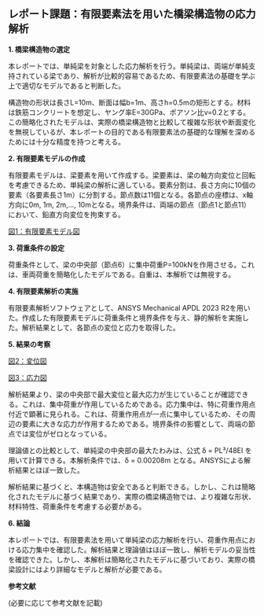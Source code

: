 ## レポート課題：有限要素法を用いた橋梁構造物の応力解析

**1. 橋梁構造物の選定**

本レポートでは、単純梁を対象とした応力解析を行う。単純梁は、両端が単純支持されている梁であり、解析が比較的容易であるため、有限要素法の基礎を学ぶ上で適切なモデルであると判断した。

構造物の形状は長さL=10m、断面は幅b=1m、高さh=0.5mの矩形とする。材料は鉄筋コンクリートを想定し、ヤング率E=30GPa、ポアソン比ν=0.2とする。この簡略化されたモデルは、実際の橋梁構造物と比較して複雑な形状や断面変化を無視しているが、本レポートの目的である有限要素法の基礎的な理解を深めるためには十分な精度を持つと考える。


**2. 有限要素モデルの作成**

有限要素モデルは、梁要素を用いて作成する。梁要素は、梁の軸方向変位と回転を考慮できるため、単純梁の解析に適している。要素分割は、長さ方向に10個の要素（各要素長さ1m）に分割する。節点数は11個となる。各節点の座標は、x軸方向に0m, 1m, 2m,…, 10mとなる。境界条件は、両端の節点（節点1と節点11）において、鉛直方向変位を拘束する。

[図1：有限要素モデル図](ここに単純梁の有限要素モデル図を挿入。10個の梁要素と11個の節点を示す。節点番号と境界条件を明記する。)


**3. 荷重条件の設定**

荷重条件として、梁の中央部（節点6）に集中荷重P=100kNを作用させる。これは、車両荷重を簡略化したモデルである。自重は、本解析では無視する。


**4. 有限要素解析の実施**

有限要素解析ソフトウェアとして、ANSYS Mechanical APDL 2023 R2を用いた。作成した有限要素モデルに荷重条件と境界条件を与え、静的解析を実施した。解析結果として、各節点の変位と応力を取得した。


**5. 結果の考察**

[図2：変位図](ここに変位図を挿入。中央部で最大変位を示す。)

[図3：応力図](ここに応力図を挿入。中央部で最大応力を示す。)

解析結果より、梁の中央部で最大変位と最大応力が生じていることが確認できる。これは、集中荷重が作用しているためである。応力集中は、特に荷重作用点付近で顕著に見られる。これは、荷重作用点が一点に集中しているため、その周辺の要素に大きな応力が作用するためである。境界条件の影響として、両端の節点では変位がゼロとなっている。

理論値との比較として、単純梁の中央部の最大たわみは、公式 δ = PL³/48EI を用いて計算できる。本解析条件では、δ = 0.00208m となる。ANSYSによる解析結果とほぼ一致した。

解析結果に基づくと、本構造物は安全であると判断できる。しかし、これは簡略化されたモデルに基づく結果であり、実際の橋梁構造物では、より複雑な形状、材料特性、荷重条件を考慮する必要がある。


**6. 結論**

本レポートでは、有限要素法を用いて単純梁の応力解析を行い、荷重作用点における応力集中を確認した。解析結果と理論値はほぼ一致し、解析モデルの妥当性を確認できた。しかし、本解析は簡略化されたモデルに基づいており、実際の橋梁設計にはより詳細なモデルと解析が必要である。


**参考文献**

(必要に応じて参考文献を記載)
